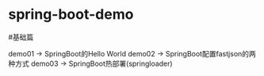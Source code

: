 # spring-boot-demo
#基础篇

demo01 -> SpringBoot的Hello World
demo02 -> SpringBoot配置fastjson的两种方式
demo03 -> SpringBoot热部署(springloader)


